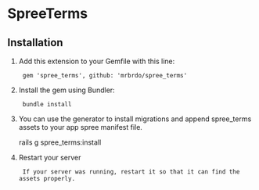 # SpreeTerms

## Installation

1. Add this extension to your Gemfile with this line:

        gem 'spree_terms', github: 'mrbrdo/spree_terms'

2. Install the gem using Bundler:

        bundle install

3. You can use the generator to install migrations and append spree_terms assets to
your app spree manifest file.

    rails g spree_terms:install

4. Restart your server

        If your server was running, restart it so that it can find the assets properly.
